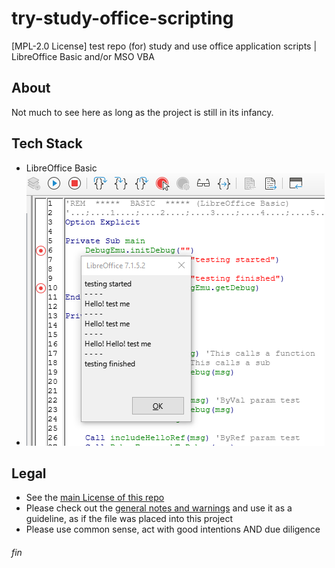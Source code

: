 # try-study-office-scripting
[MPL-2.0 License] test repo (for) study and use office application scripts | LibreOffice Basic and/or MSO VBA

## About
Not much to see here as long as the project is still in its infancy.

## Tech Stack
 * LibreOffice Basic
 * ![sub testing runtine sample](./pic/debugger-test-2021-08-16-145446.png)

## Legal
* See the [main License of this repo](./LICENSE)
* Please check out the [general notes and warnings](https://rhanak1987-sandbox.github.io/hello-world/possible-license-concerns.html) and use it as a guideline, as if the file was placed into this project
* Please use common sense, act with good intentions AND due diligence

###### fin
